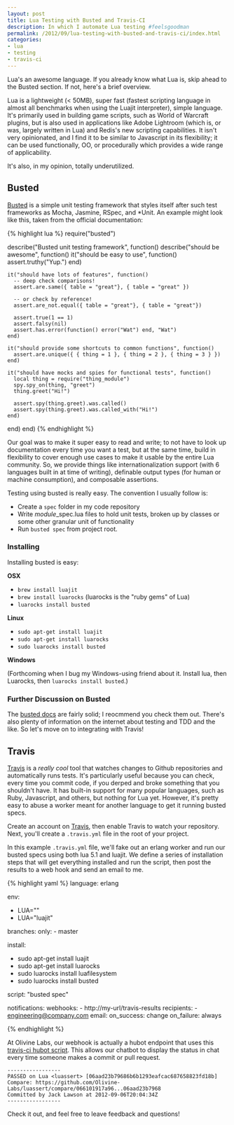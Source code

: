 ```yaml
---
layout: post
title: Lua Testing with Busted and Travis-CI
description: In which I automate Lua testing #feelsgoodman
permalink: /2012/09/lua-testing-with-busted-and-travis-ci/index.html
categories:
- lua
- testing
- travis-ci
---
```


Lua's an awesome language. If you already know what Lua is, skip ahead to
the Busted section. If not, here's a brief overview.

Lua is a lightweight (< 50MB), super fast (fastest scripting language in
almost all benchmarks when using the Luajit interpreter), simple language. It's
primarily used in building game scripts, such as World of Warcraft plugins,
but is also used in applications like Adobe Lightroom (which is, or was, largely
written in Lua) and Redis's new scripting capabilities. It isn't very opinionated,
and I find it to be similar to Javascript in its flexibility; it can be used
functionally, OO, or procedurally which provides a wide range of applicability.

It's also, in my opinion, totally underutilized.

## Busted

[Busted](http://olivinelabs.com/busted) is a simple unit testing framework that
styles itself after such test frameworks as Mocha, Jasmine, RSpec, and \*Unit.
An example might look like this, taken from the official documentation:

{% highlight lua %}
require("busted")

describe("Busted unit testing framework", function()
  describe("should be awesome", function()
    it("should be easy to use", function()
      assert.truthy("Yup.")
    end)

    it("should have lots of features", function()
      -- deep check comparisons!
      assert.are.same({ table = "great"}, { table = "great" })

      -- or check by reference!
      assert.are_not.equal({ table = "great"}, { table = "great"})

      assert.true(1 == 1)
      assert.falsy(nil)
      assert.has.error(function() error("Wat") end, "Wat")
    end)

    it("should provide some shortcuts to common functions", function()
      assert.are.unique({ { thing = 1 }, { thing = 2 }, { thing = 3 } })
    end)

    it("should have mocks and spies for functional tests", function()
      local thing = require("thing_module")
      spy.spy_on(thing, "greet")
      thing.greet("Hi!")

      assert.spy(thing.greet).was.called()
      assert.spy(thing.greet).was.called_with("Hi!")
    end)
  end)
end)
{% endhighlight %}

Our goal was to make it super easy to read and write; to not have to look up
documentation every time you want a test, but at the same time, build in
flexibility to cover enough use cases to make it usable by the entire Lua
community. So, we provide things like internationalization support (with 6
languages built in at time of writing), definable output types (for human or
machine consumption), and composable assertions.

Testing using busted is really easy. The convention I usually follow is:

* Create a `spec` folder in my code repository
* Write *module*\_spec.lua files to hold unit tests, broken up by classes or
  some other granular unit of functionality
* Run `busted spec` from project root.

### Installing

Installing busted is easy:

**OSX**

* `brew install luajit`
* `brew install luarocks` (luarocks is the "ruby gems" of Lua)
* `luarocks install busted`

**Linux**

* `sudo apt-get install luajit`
* `sudo apt-get install luarocks`
* `sudo luarocks install busted`

**Windows**

(Forthcoming when I bug my Windows-using friend about it. Install lua, then
Luarocks, then `luarocks install busted`.)

### Further Discussion on Busted

The [busted docs](http://olivinelabs.com/busted) are fairly solid; I reocmmend
you check them out. There's also plenty of information on the internet about
testing and TDD and the like. So let's move on to integrating with Travis!

## Travis

[Travis](http://travis-ci.org) is a *really cool* tool that watches changes to
Github repositories and automatically runs tests. It's particularly useful
because you can check, every time you commit code, if you derped and broke
something that you shouldn't have. It has built-in support for many popular
languages, such as Ruby, Javascript, and others, but nothing for Lua yet.
However, it's pretty easy to abuse a worker meant for another language to get
it running busted specs.

Create an account on [Travis](http://travis-ci.org), then enable Travis to watch
your repository. Next, you'll create a `.travis.yml` file in the root of your project.

In this example `.travis.yml` file, we'll fake out an erlang worker and run our
busted specs using both lua 5.1 and luajit. We define a series of installation
steps that will get everything installed and run the script, then post the
results to a web hook and send an email to me.

{% highlight yaml %}
language: erlang

env:
  - LUA=""
  - LUA="luajit"

branches:
  only:
    - master

install:
  - sudo apt-get install luajit
  - sudo apt-get install luarocks
  - sudo luarocks install luafilesystem
  - sudo luarocks install busted

script: "busted spec"

notifications:
  webhooks:
    - http://my-url/travis-results
  recipients:
    - engineering@company.com
  email:
    on_success: change
    on_failure: always

{% endhighlight %}

At Olivine Labs, our webhook is actually a hubot endpoint that uses this
[travis-ci hubot script](https://gist.github.com/3660666).  This allows our 
chatbot to display the status in chat every time someone makes a commit or
pull request.

    -----------------
    PASSED on Lua <luassert> [06aad23b79686b6b1293eafcac687658823fd18b]
    Compare: https://github.com/Olivine-Labs/luassert/compare/066101917a96...06aad23b7968
    Committed by Jack Lawson at 2012-09-06T20:04:34Z
    -----------------

Check it out, and feel free to leave feedback and questions!
